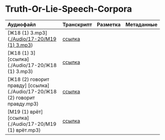 # Truth-Or-Lie-Speech-Corpora
| Аудиофайл                                                          | Транскрипт                 | Разметка                                          | Метаданные   |
|:-------------------------------------------------------------------|:---------------------------|:--------------------------------------------------|:-------------|
| [Ж18 (1) 3.mp3]([./Audio/17-20/М19 (1) 3.mp3](./Audio/17-20/Ж18%20(1)%203.mp3))                           | [ссылка](./Transcriptions) |                                                   |              |
| [Ж18 (1) 3] [ссылка](./Audio/17-20/Ж18 (1) 3.mp3)                           | [ссылка](./Transcriptions) |                                                   |              |
| [Ж18 (2) говорит правду] [ссылка](./Audio/17-20/Ж18 (2) говорит правду.mp3) | [ссылка](./Transcriptions) |                                                   |              |
| [М19 (1) врëт] [ссылка](./Audio/17-20/М19 (1) врёт.mp3)                   | [ссылка](./Transcriptions) |                                                   |              |
